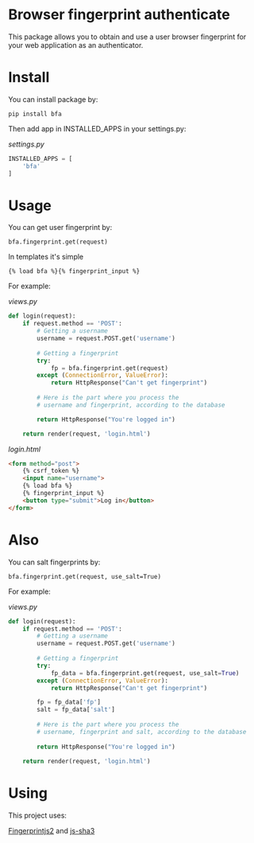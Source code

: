 Browser fingerprint authenticate
================================

This package allows you to obtain and use a user 
browser fingerprint for your web application as 
an authenticator.

Install
=======

You can install package by:

`pip install bfa`

Then add app in INSTALLED_APPS in your settings.py:

_settings.py_

```python
INSTALLED_APPS = [
    'bfa'
]
```

Usage
=====

You can get user fingerprint by:

`bfa.fingerprint.get(request)`

In templates it's simple

`{% load bfa %}{% fingerprint_input %}`

For example:

_views.py_

```python
def login(request):
    if request.method == 'POST':
        # Getting a username
        username = request.POST.get('username')
        
        # Getting a fingerprint
        try:
            fp = bfa.fingerprint.get(request)
        except (ConnectionError, ValueError):
            return HttpResponse("Can't get fingerprint")
        
        # Here is the part where you process the 
        # username and fingerprint, according to the database

        return HttpResponse("You're logged in")

    return render(request, 'login.html')
```


_login.html_

```html
<form method="post">
    {% csrf_token %}
    <input name="username">
    {% load bfa %}
    {% fingerprint_input %}
    <button type="submit">Log in</button>
</form>
```

Also
====
You can salt fingerprints by:

`bfa.fingerprint.get(request, use_salt=True)`

For example:

_views.py_

```python
def login(request):
    if request.method == 'POST':
        # Getting a username
        username = request.POST.get('username')
        
        # Getting a fingerprint
        try:
            fp_data = bfa.fingerprint.get(request, use_salt=True)
        except (ConnectionError, ValueError):
            return HttpResponse("Can't get fingerprint")

        fp = fp_data['fp']
        salt = fp_data['salt']
        
        # Here is the part where you process the 
        # username, fingerprint and salt, according to the database
        
        return HttpResponse("You're logged in")
        
    return render(request, 'login.html')
```

Using
=====

This project uses:

[Fingerprintjs2](https://github.com/Valve/fingerprintjs2 "Fingerprintjs2 repo")
and
[js-sha3](https://github.com/emn178/js-sha3 "js-sha3 repo")
